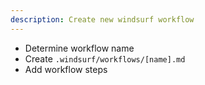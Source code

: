 ```yaml
---
description: Create new windsurf workflow
---
```


- Determine workflow name
- Create `.windsurf/workflows/[name].md`
- Add workflow steps
